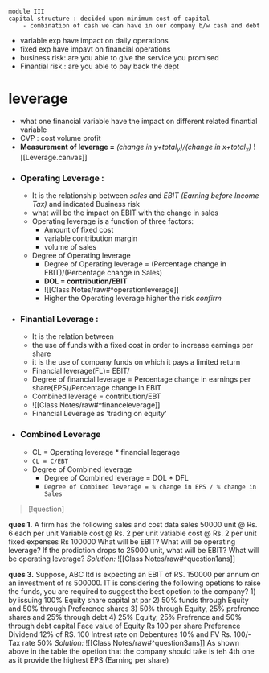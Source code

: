 ```
module III
capital structure : decided upon minimum cost of capital
	- combination of cash we can have in our company b/w cash and debt
```


- variable exp have impact on daily operations
- fixed exp have impavt on financial operations
- business risk: are you able to give the service you promised
- Finantial risk : are you able to pay back the dept

# leverage
- what one financial variable have the impact on different related finantial variable
- CVP : cost volume profit
- **Measurement of leverage =** *(change in y+total$_y$)/(change in x+total$_x$)*
![[Leverage.canvas]]
- ### Operating Leverage : 
	- It is the relationship between *sales* and *EBIT (Earning before Income Tax)* and indicated Business risk
	- what will be the impact on EBIT with the change in sales
	- Operating leverage is a  function of three factors:
		- Amount of fixed cost
		- variable contribution margin
		- volume of sales
	- Degree of Operating leverage 
		- Degree of Operating leverage = (Percentage change in EBIT)/(Percentage change in Sales)
		- **DOL = contribution/EBIT**
		- ![[Class Notes/raw#^operationleverage]]
		- Higher the Operating leverage higher the risk *confirm*
- ### Finantial Leverage : 
	- It is the relation between
	- the use of funds with a fixed cost in order to increase earnings per share
	- it is the use of company funds on which it pays a limited return
	- Financial leverage(FL)= EBIT/
	- Degree of financial leverage = Percentage change in earnings per share(EPS)/Percentage change in EBIT
	- Combined leverage = contribution/EBT
	- ![[Class Notes/raw#^financeleverage]]
	- Financial Leverage as 'trading on equity'
- ### Combined Leverage
	- CL = Operating leverage \* financial legerage
	- `CL = C/EBT`
	- Degree of Combined leverage
		- Degree of Combined leverage = DOL \* DFL
		- `Degree of Combined leverage = % change in EPS / % change in Sales`



>[!question]

**ques 1.** 
	A firm has the following sales and cost data sales 50000 unit @ Rs. 6 each per unit Variable cost @ Rs. 2 per unit vatiable cost @ Rs. 2 per unit fixed expenses Rs 100000 What will be EBIT? What will be operating leverage?
	If the prodiction drops to 25000 unit, what will be EBIT? What will be operating leverage?
*Solution:*
	![[Class Notes/raw#^question1ans]]


**ques 3.**
	Suppose, ABC ltd is expecting an EBIT of RS. 150000 per annum on an investment of rs 500000. IT is considering the following opetions to raise the funds, you are required to suggest the best opetion to the company?
		1) by issuing 100% Equity share capital at par
		2) 50% funds through Equity and 50% through Preference shares
		3) 50% through Equity, 25% prefrence shares and 25% through debt
		4) 25% Equity, 25% Prefrence and 50% through debt capital
	Face value of Equity Rs 100 per share
	Preference Dividend 12% of RS. 100
	Intrest rate on Debentures 10% and FV Rs. 100/-
	Tax rate 50%
*Solution:*
	![[Class Notes/raw#^question3ans]]
	As shown above in the table the opetion that the company should take is teh 4th one as it provide the highest EPS (Earning per share)
